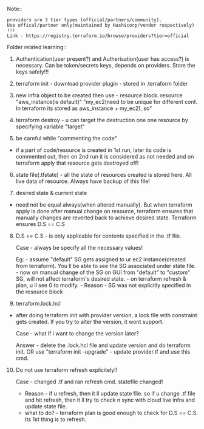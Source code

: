 Note::

    providers are 3 tier types (official/partners/community). 
    Use offical/partner only(maintained by Hashicorp/vendor respectively) !!!
    Link - https://registry.terraform.io/browse/providers?tier=official 


Folder related learning::

1. Authentication(user present?) and Autherisation(user has access?) is necessary. Can be token/secrets keys, depends on providers. Store the keys safely!!!

2. terraform init - download provider plugin - stored in .terraform folder

3. new infra object to be created then use - resource block.
    resource "aws_instance(is default)" "my_ec2(need to be unique for different conf. In terraform its stored as aws_instance + my_ec2), so"

4. terraform destroy - u can target the destruction one one resource by specifying variable "target"

5. be careful while "commenting the code" 

- if a part of code/resource is created in 1st run, later its code is commented out, then on 2nd run it is considered as not needed and on terraform apply that resource gets destroyed off!

6. state file(.tfstate) - all the state of resources created is stored here. All live data of resource. Always have backup of this file!

7. desired state & current state 

- need not be equal always(when altered manually). But when terraform apply is done after manual change on resource, terraform ensures that manually changes are reverted back to achieve desired state. Terraform ensures D.S == C.S

8. D.S == C.S - is only applicable for contents specified in the .tf file. 

    Case - always be specify all the necessary values! 

    Eg: 
        - assume "default" SG gets assigned to ur ec2 instance(created from terraform). You ll be able to see the SG associated under state file.
        - now on manual change of the SG on GUI from "default" to "custom" SG, will not affect terraform's desired state.
        - on terraform refresh & plan, u ll see 0 to modify. 
        - Reason - SG was not explicitly specified in the resource block

9. terraform.lock.hcl 

- after doing terraform init with provider version, a lock file with constraint gets created. If you try to alter the version, it wont support.

    Case - what if i want to change the version later? 

    Answer - delete the .lock.hcl file and update version and do terraform init.
                                    OR
             use "terraform init -upgrade" - update provider.tf and use this cmd.

10. Do not use terraform refresh explicitely!!

    Case - changed .tf and ran refresh cmd. statefile changed!

    - Reason - if u refresh, then it ll update state file. so if u change .tf file and hit refresh, then it ll try to check n sync with cloud live infra and update state file.
    - what to do? - terraform plan is good enough to check for D.S == C.S. Its 1st thing is to refresh.